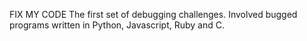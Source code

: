 FIX MY CODE 
The first set of debugging challenges. Involved bugged programs written in Python, Javascript, Ruby and C.

